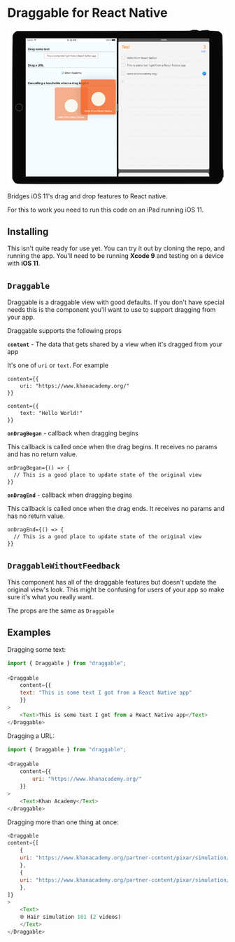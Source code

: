 # Draggable for React Native

![Sample](https://github.com/nixterrimus/react-native-drag-and-drop/raw/master/sample.png)

Bridges iOS 11's drag and drop features to React native.

For this to work you need to run this code on an iPad running iOS 11.

## Installing

This isn't quite ready for use yet.  You can try it out by cloning the repo, and running the app.  You'll need to be running **Xcode 9** and testing on a device with **iOS 11**.

## `Draggable`

Draggable is a draggable view with good defaults.  If you don't have special needs this is the component you'll want to use to support dragging from your app.

Draggable supports the following props

**`content`** - The data that gets shared by a view when it's dragged from your app

It's one of `uri` or `text`.  For example

```
content={{
    uri: "https://www.khanacademy.org/"
}}
```

```
content={{
    text: "Hello World!"
}}
```

**`onDragBegan`** - callback when dragging begins

This callback is called once when the drag begins.  It receives no params and has no return value.

```
onDragBegan={() => {
  // This is a good place to update state of the original view
}}
```

**`onDragEnd`** - callback when dragging begins

This callback is called once when the drag ends.  It receives no params and has no return value.

```
onDragEnd={() => {
  // This is a good place to update state of the original view
}}
```

## `DraggableWithoutFeedback`

This component has all of the draggable features but doesn't update the original view's look.  This might be confusing for users of your app so make sure it's what you really want.

The props are the same as `Draggable`

## Examples

Dragging some text:

```javascript
import { Draggable } from "draggable";

<Draggable
    content={{
    text: "This is some text I got from a React Native app"
    }}
>
    <Text>This is some text I got from a React Native app</Text>
</Draggable>
```

Dragging a URL:

```javascript
import { Draggable } from "draggable";

<Draggable
    content={{
        uri: "https://www.khanacademy.org/"
    }}
>
    <Text>Khan Academy</Text>
</Draggable>
```

Dragging more than one thing at once:

```javascript
<Draggable
content={[
    {
    uri: "https://www.khanacademy.org/partner-content/pixar/simulation/hair-simulation-101/v/hair-simulation-intro"
    },
    {
    uri: "https://www.khanacademy.org/partner-content/pixar/simulation/hair-simulation-101/v/sim1-fix"
    },
]}
>
    <Text>
    🌐 Hair simulation 101 (2 videos)
    </Text>
</Draggable>

```